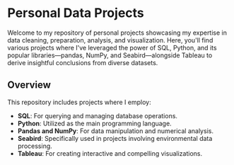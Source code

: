 # Personal Data Projects

Welcome to my repository of personal projects showcasing my expertise in data cleaning, preparation, analysis, and visualization. Here, you'll find various projects where I've leveraged the power of SQL, Python, and its popular libraries—pandas, NumPy, and Seabird—alongside Tableau to derive insightful conclusions from diverse datasets.

## Overview

This repository includes projects where I employ:
- **SQL**: For querying and managing database operations.
- **Python**: Utilized as the main programming language.
- **Pandas and NumPy**: For data manipulation and numerical analysis.
- **Seabird**: Specifically used in projects involving environmental data processing.
- **Tableau**: For creating interactive and compelling visualizations.
